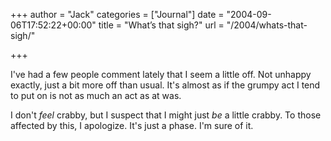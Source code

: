 +++
author = "Jack"
categories = ["Journal"]
date = "2004-09-06T17:52:22+00:00"
title = "What’s that sigh?"
url = "/2004/whats-that-sigh/"

+++

I've had a few people comment lately that I seem a little off. Not unhappy exactly, just a bit more off than usual. It's almost as if the grumpy act I tend to put on is not as much an act as at was.

I don't _feel_ crabby, but I suspect that I might just _be_ a little crabby. To those affected by this, I apologize. It's just a phase. I'm sure of it.